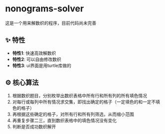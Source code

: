 # nonograms-solver
这是一个用来解数织的程序，目前代码尚未完善

## ✨ 特性

- **特性1**: 快速高效解数织
- **特性2**: 可以自由修改数织
- **特性3**: ui界面是用turtle库做的

## ⚙️ 核心算法
1. 根据数织题目，分别枚举出数织表格中所有行和所有列的所有填色情况
2. 对每行或每列中所有情况求交集，即找出确定的格子（一定填色的和一定不填色的格子）
3. 再根据这些确定的格子，对所有行和所有列筛选，从而缩小范围
4. 再重复步骤二三，直到数织表格中的填色情况没有变化
5. 判断是否成功数织解开
